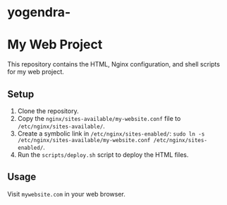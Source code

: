 # yogendra-
# My Web Project

This repository contains the HTML, Nginx configuration, and shell scripts for my web project.

## Setup

1.  Clone the repository.
2.  Copy the `nginx/sites-available/my-website.conf` file to `/etc/nginx/sites-available/`.
3.  Create a symbolic link in `/etc/nginx/sites-enabled/`: `sudo ln -s /etc/nginx/sites-available/my-website.conf /etc/nginx/sites-enabled/`.
4.  Run the `scripts/deploy.sh` script to deploy the HTML files.

## Usage

Visit `mywebsite.com` in your web browser.
